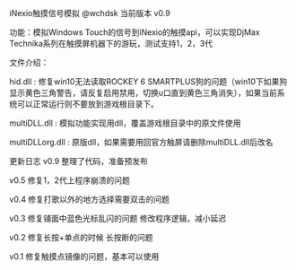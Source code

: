 iNexio触摸信号模拟 @wchdsk
当前版本 v0.9

功能：模拟Windows Touch的信号到iNexio的触摸api，可以实现DjMax Technika系列在触摸屏机器下的游玩，测试支持1，2，3代

文件介绍：

hid.dll : 修复win10无法读取ROCKEY 6 SMARTPLUS狗的问题（win10下如果狗显示黄色三角警告，请反复启用禁用，切换u口直到黄色三角消失），如果当前系统可以正常运行则不要放到游戏根目录下。


multiDLL.dll : 模拟功能实现用dll，覆盖游戏根目录中的原文件使用


multiDLLorg.dll : 原版dll，如果需要用回官方触屏请删除multiDLL.dll后改名




更新日志
v0.9 
整理了代码，准备预发布

v0.5
修复1，2代上程序崩溃的问题

v0.4
修复打歌以外的地方选择需要双击的问题

v0.3
修复铺面中蓝色光标乱闪的问题
修改程序逻辑，减小延迟

v0.2
修复长按+单点的时候 长按断的问题

v0.1
修复触摸点镜像的问题，基本可以使用
